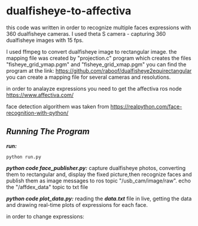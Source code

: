 # dualfisheye-to-affectiva
this code was written in order to recognize multiple faces expressions with 360 dualfisheye cameras.
I used theta S camera - capturing 360 dualfisheye images with 15 fps.

I used ffmpeg to convert dualfisheye image to rectangular image.
the mapping file was created by "projection.c" program which creates the files
"fisheye_grid_ymap.pgm" and "fisheye_grid_xmap.pgm"
you can find the program at the link:
https://github.com/raboof/dualfisheye2equirectangular
you can create a mapping file for several cameras and resolutions.

in order to analayze expressions you need to get the affectiva ros node
https://www.affectiva.com/

face detection algorithem was taken from https://realpython.com/face-recognition-with-python/

## ***Running The Program***

***run:***
 
```
python run.py
```




***python code face_publisher.py:***
capture dualfisheye photos, converting them to rectangular and, display the fixed picture,then recognize faces and publish them as image messages to ros topic "/usb_cam/image/raw".
echo the "/affdex_data" topic to txt file


***python code plot_data.py:***
reading the ***data.txt*** file in live, getting the data and drawing real-time plots of expressions for each face.

in order to change expressions:
```ruby

```








